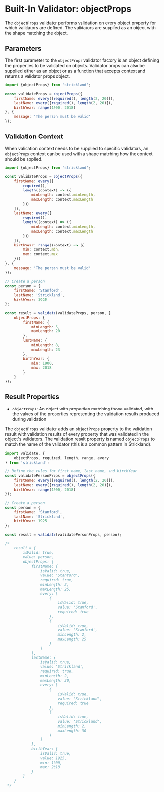 # Built-In Validator: objectProps

The `objectProps` validator performs validation on every object property for which validators are defined. The validators are supplied as an object with the shape matching the object.

## Parameters

The first parameter to the `objectProps` validator factory is an object defining the properties to be validated on objects. Validator props can also be supplied either as an object or as a function that accepts context and returns a validator props object.

``` jsx
import {objectProps} from 'strickland';

const validateProps = objectProps({
    firstName: every([required(), length(2, 20)]),
    lastName: every([required(), length(2, 20)]),
    birthYear: range(1900, 2018)
}, {
    message: 'The person must be valid'
});
```

## Validation Context

When validation context needs to be supplied to specific validators, an `objectProps` context can be used with a shape matching how the context should be applied.

``` jsx
import {objectProps} from 'strickland';

const validateProps = objectProps({
    firstName: every([
        required(),
        length((context) => ({
            minLength: context.minLength,
            maxLength: context.maxLength
        }))
    ]),
    lastName: every([
        required(),
        length((context) => ({
            minLength: context.minLength,
            maxLength: context.maxLength
        }))
    ]),
    birthYear: range((context) => ({
        min: context.min,
        max: context.max
    }))
}, {
    message: 'The person must be valid'
});

// Create a person
const person = {
    firstName: 'Stanford',
    lastName: 'Strickland',
    birthYear: 1925
};

const result = validate(validateProps, person, {
    objectProps: {
        firstName: {
            minLength: 5,
            maxLength: 20
        },
        lastName: {
            minLength: 8,
            maxLength: 23
        },
        birthYear: {
            min: 1900,
            max: 2018
        }
    }
});
```

## Result Properties

* `objectProps`: An object with properties matching those validated, with the values of the properties representing the validation results produced during validation

The `objectProps` validator adds an `objectProps` property to the validation result with validation results of every property that was validated in the object's validators. The validation result property is named `objectProps` to match the name of the validator (this is a common pattern in Strickland).


``` jsx
import validate, {
    objectProps, required, length, range, every
} from 'strickland';

// Define the rules for first name, last name, and birthYear
const validatePersonProps = objectProps({
    firstName: every([required(), length(2, 20)]),
    lastName: every([required(), length(2, 20)]),
    birthYear: range(1900, 2018)
});

// Create a person
const person = {
    firstName: 'Stanford',
    lastName: 'Strickland',
    birthYear: 1925
};

const result = validate(validatePersonProps, person);

/*
    result = {
        isValid: true,
        value: person,
        objectProps: {
            firstName: {
                isValid: true,
                value: 'Stanford',
                required: true,
                minLength: 2,
                maxLength: 25,
                every: [
                    {
                        isValid: true,
                        value: 'Stanford',
                        required: true
                    },
                    {
                        isValid: true,
                        value: 'Stanford',
                        minLength: 2,
                        maxLength: 25
                    }
                ]
            },
            lastName: {
                isValid: true,
                value: 'Strickland',
                required: true,
                minLength: 2,
                maxLength: 30,
                every: [
                    {
                        isValid: true,
                        value: 'Strickland',
                        required: true
                    },
                    {
                        isValid: true,
                        value: 'Strickland',
                        minLength: 2,
                        maxLength: 30
                    }
                ]
            },
            birthYear: {
                isValid: true,
                value: 1925,
                min: 1900,
                max: 2018
            }
        }
    }
 */
```
